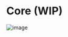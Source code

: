 # Core (WIP)
![image](https://github.com/user-attachments/assets/09d86c3b-b739-4afc-8210-7dd9113049ec)










